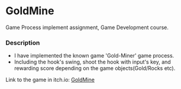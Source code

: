 # GoldMine

Game Process implement assignment, Game Development course.

### Description

- I have implemented the known game 'Gold-Miner' game process.
- Including the hook's swing, shoot the hook with input's key, and rewarding score depending on the game objects(Gold/Rocks etc).

Link to the game in itch.io:
[GoldMine](https://parkpulse.itch.io/goldmine)
